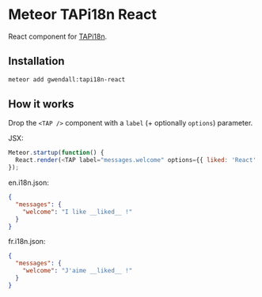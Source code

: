 Meteor TAPi18n React
=========================

React component for [TAPi18n](https://github.com/TAPevents/tap-i18n).

Installation
------------

``` sh
meteor add gwendall:tapi18n-react
```

How it works
-----------

Drop the `<TAP />` component with a `label` (+ optionally `options`) parameter.

JSX:
```javascript
Meteor.startup(function() {
  React.render(<TAP label="messages.welcome" options={{ liked: 'React' }}/>, document.body);
});
```

en.i18n.json:
```json
{
  "messages": {
    "welcome": "I like __liked__ !"
  }
}
```

fr.i18n.json:
```json
{
  "messages": {
    "welcome": "J'aime __liked__ !"
  }
}
```
